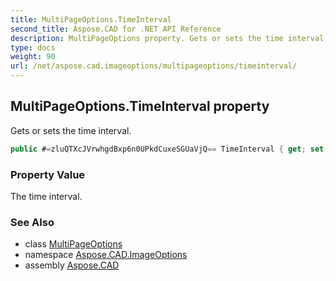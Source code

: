 ```yaml
---
title: MultiPageOptions.TimeInterval
second_title: Aspose.CAD for .NET API Reference
description: MultiPageOptions property. Gets or sets the time interval
type: docs
weight: 90
url: /net/aspose.cad.imageoptions/multipageoptions/timeinterval/
---
```

## MultiPageOptions.TimeInterval property

Gets or sets the time interval.

```csharp
public #=zluQTXcJVrwhgdBxp6n0UPkdCuxeSGUaVjQ== TimeInterval { get; set; }
```

### Property Value

The time interval.

### See Also

* class [MultiPageOptions](../)
* namespace [Aspose.CAD.ImageOptions](../../../aspose.cad.imageoptions/)
* assembly [Aspose.CAD](../../../)


